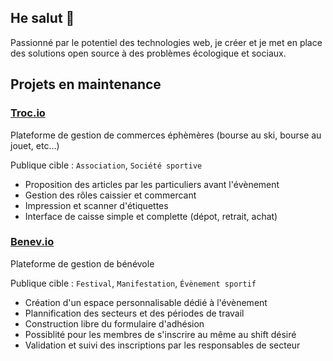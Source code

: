 ## He salut 👋

Passionné par le potentiel des technologies web, je créer et je met en place des solutions open source à des problèmes écologique et sociaux.

## Projets en maintenance

### [Troc.io](https://troc.io)

Plateforme de gestion de commerces éphèmères (bourse au ski, bourse au jouet, etc...)

Publique cible : `Association`, `Société sportive`

- Proposition des articles par les particuliers avant l'évènement
- Gestion des rôles caissier et commercant
- Impression et scanner d'étiquettes
- Interface de caisse simple et complette (dépot, retrait, achat)


### [Benev.io](https://benev.io)

Plateforme de gestion de bénévole

Publique cible : `Festival`, `Manifestation`, `Évènement sportif`

- Création d'un espace personnalisable dédié à l'évènement
- Plannification des secteurs et des périodes de travail
- Construction libre du formulaire d'adhésion
- Possiblité pour les membres de s'inscrire au même au shift désiré
- Validation et suivi des inscriptions par les responsables de secteur

